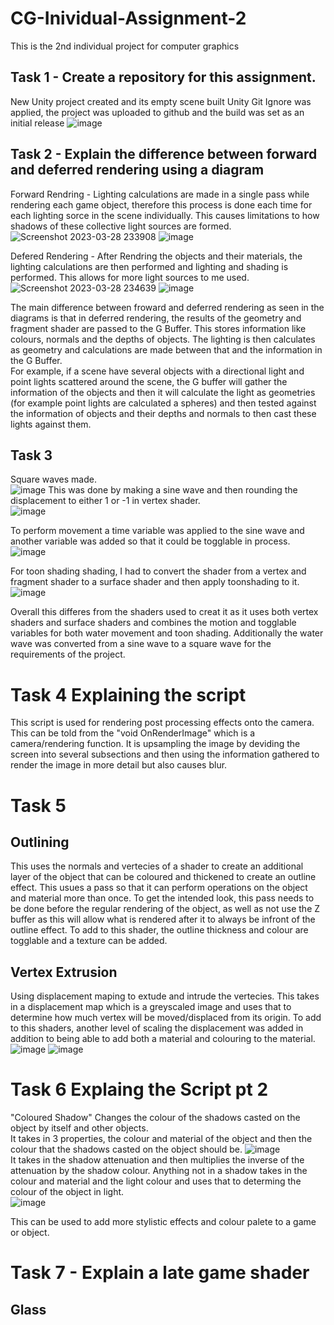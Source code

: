 # CG-Inividual-Assignment-2
This is the 2nd individual project for computer graphics

## Task 1 - Create a repository for this assignment.
New Unity project created and its empty scene built
Unity Git Ignore was applied, the project was uploaded to github and the build was set as an initial release
![image](https://user-images.githubusercontent.com/69608587/228288800-05c72d48-4e46-41fa-bc52-0e2df3fc5967.png)


## Task 2 - Explain the difference between forward and deferred rendering using a diagram 
Forward Rendring - Lighting calculations are made in a single pass while rendering each game object, therefore this process is done each time for each lighting sorce in the scene individually.  This causes limitations to how shadows of these collective light sources are formed.  
![Screenshot 2023-03-28 233908](https://user-images.githubusercontent.com/69608587/228422201-fa3c3537-a2c9-43f2-8e11-8e5a7c8db354.png)
![image](https://user-images.githubusercontent.com/69608587/228627913-922fb248-d88c-41a4-874c-8d9efd7a8053.png)


Defered Rendering - After Rendring the objects and their materials, the lighting calculations are then performed and lighting and shading is performed.  This allows for more light sources to me used.  
![Screenshot 2023-03-28 234639](https://user-images.githubusercontent.com/69608587/228422320-b1e07af7-2b76-413e-99cc-3a4ad6267e78.png)
![image](https://user-images.githubusercontent.com/69608587/228629166-c4226187-ce5a-45b4-935c-a7c212885f83.png)


The main difference between froward and deferred rendering as seen in the diagrams is that in deferred rendering, the results of the geometry and fragment shader are passed to the G Buffer.  This stores information like colours, normals and the depths of objects.  The lighting is then calculates as geometry and calculations are made between that and the information in the G Buffer.  
For example, if a scene have several objects with a directional light and point lights scattered around the scene, the G buffer will gather the information of the objects and then it will calculate the light as geometries (for example point lights are calculated a spheres) and then tested against the information of objects and their depths and normals to then cast these lights against them. 


## Task 3

Square waves made.  
![image](https://user-images.githubusercontent.com/69608587/228322062-8aeac6b5-a8a0-4922-8fe4-dae380accd44.png)
This was done by making a sine wave and then rounding the displacement to either 1 or -1 in vertex shader.  
![image](https://user-images.githubusercontent.com/69608587/228322420-072e5696-4c44-461a-b355-de3a099b4b0e.png)

To perform movement a time variable was applied to the sine wave and another variable was added so that it could be togglable in process.  
![image](https://user-images.githubusercontent.com/69608587/228428271-f8e29015-60c3-4ace-93ae-7f1652df7468.png)

For toon shading shading, I had to convert the shader from a vertex and fragment shader to a surface shader and then apply toonshading to it.  
![image](https://user-images.githubusercontent.com/69608587/228684968-a08bdbfb-2b23-417d-b8e3-50a8fe036c26.png)

Overall this differes from the shaders used to creat it as it uses both vertex shaders and surface shaders and combines the motion and togglable variables for both water movement and toon shading.  Additionally the water wave was converted from a sine wave to a square wave for the requirements of the project. 

# Task 4 Explaining the script
This script is used for rendering post processing effects onto the camera.  This can be told from the "void OnRenderImage" which is a camera/rendering function. It is upsampling the image by deviding the screen into several subsections and then using the information gathered to render the image in more detail but also causes blur. 



# Task 5
## Outlining
This uses the normals and vertecies of a shader to create an additional layer of the object that can be coloured and thickened to create an outline effect.  This usues a pass so that it can perform operations on the object and material more than once.  To get the intended look, this pass needs to be done before the regular rendering of the object, as well as not use the Z buffer as this will allow what is rendered after it to always be infront of the outline effect. To add to this shader, the outline thickness and colour are togglable and a texture can be added. 


## Vertex Extrusion
Using displacement maping to extude and intrude the vertecies.  This takes in a displacement map which is a greyscaled image and uses that to determine how much vertex will be moved/displaced from its origin.  To add to this shaders, another level of scaling the displacement was added in addition to being able to add both a material and colouring to the material.  
![image](https://user-images.githubusercontent.com/69608587/228680050-5fadfec6-c997-42e4-8211-7384ea5c5858.png)
![image](https://user-images.githubusercontent.com/69608587/228681485-f2318d38-1f14-4c25-803e-61e76d409efa.png)




# Task 6 Explaing the Script pt 2
"Coloured Shadow" Changes the colour of the shadows casted on the object by itself and other objects.  
It takes in 3 properties, the colour and material of the object and then the colour that the shadows casted on the object should be. 
![image](https://user-images.githubusercontent.com/69608587/228305351-82b46bd8-1881-430e-a53f-05c9dec8701a.png)  
It takes in the shadow attenuation and then multiplies the inverse of the attenuation by the shadow colour. Anything not in a shadow takes in the colour and material and the light colour and uses that to determing the colour of the object in light.   
![image](https://user-images.githubusercontent.com/69608587/228314813-59d4934f-d7e5-436c-9cda-d1429c5f011c.png)  

This can be used to add more stylistic effects and colour palete to a game or object. 

# Task 7 - Explain a late game shader
## Glass 


